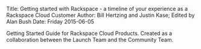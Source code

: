 Title: Getting started with Rackspace - a timeline of your experience as a Rackspace Cloud Customer
Author: Bill Hertzing and Justin Kase; Edited by Alan Bush
Date: Friday 2015-06-05

Getting Started Guide for Rackspace Cloud Products. Created as a collaboration between the Launch Team and the Community Team. 
